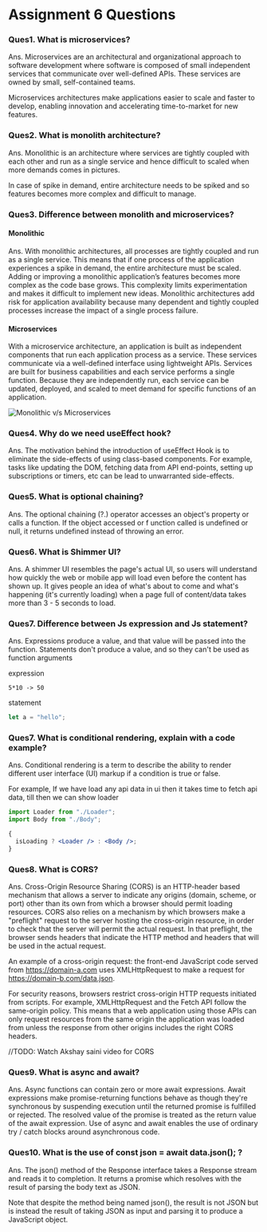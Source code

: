 # Assignment 6 Questions

### Ques1. What is microservices?

Ans. Microservices are an architectural and organizational approach to software development where software is
composed of small independent services that communicate over well-defined APIs. These services are owned by small,
self-contained teams.

Microservices architectures make applications easier to scale and faster to develop, enabling innovation and
accelerating time-to-market for new features.

### Ques2. What is monolith architecture?

Ans. Monolithic is an architecture where services are tightly coupled with each other and run as a single service and
hence difficult to scaled when more demands comes in pictures.

In case of spike in demand, entire architecture needs to be spiked and so features becomes more complex and difficult
to manage.

### Ques3. Difference between monolith and microservices?

#### Monolithic

Ans. With monolithic architectures, all processes are tightly coupled and run as a single service. This means that if one
process of the application experiences a spike in demand, the entire architecture must be scaled. Adding or improving a
monolithic application’s features becomes more complex as the code base grows. This complexity limits experimentation and
makes it difficult to implement new ideas. Monolithic architectures add risk for application availability because many
dependent and tightly coupled processes increase the impact of a single process failure.

#### Microservices

With a microservice architecture, an application is built as independent components that run each application process
as a service. These services communicate via a well-defined interface using lightweight APIs. Services are built for
business capabilities and each service performs a single function. Because they are independently run, each service can
be updated, deployed, and scaled to meet demand for specific functions of an application.

![Monolithic v/s Microservices](./assets/monolithic_vs_microservices.png "Comaprison")

### Ques4. Why do we need useEffect hook?

Ans. The motivation behind the introduction of useEffect Hook is to eliminate the side-effects of using class-based
components. For example, tasks like updating the DOM, fetching data from API end-points, setting up subscriptions or
timers, etc can be lead to unwarranted side-effects.

### Ques5. What is optional chaining?

Ans. The optional chaining (?.) operator accesses an object's property or calls a function. If the object accessed or f
unction called is undefined or null, it returns undefined instead of throwing an error.

### Ques6. What is Shimmer UI?

Ans. A shimmer UI resembles the page's actual UI, so users will understand how quickly the web or mobile app will load
even before the content has shown up. It gives people an idea of what's about to come and what's happening
(it's currently loading) when a page full of content/data takes more than 3 - 5 seconds to load.

### Ques7. Difference between Js expression and Js statement?

Ans. Expressions produce a value, and that value will be passed into the function. Statements don't produce a value,
and so they can't be used as function arguments

expression

```
5*10 -> 50
```

statement

```js
let a = "hello";
```

### Ques7. What is conditional rendering, explain with a code example?

Ans. Conditional rendering is a term to describe the ability to render different user interface (UI) markup
if a condition is true or false.

For example, If we have load any api data in ui then it takes time to fetch api data, till then we can show loader

```jsx
import Loader from "./Loader";
import Body from "./Body";

{
  isLoading ? <Loader /> : <Body />;
}
```

### Ques8. What is CORS?

Ans. Cross-Origin Resource Sharing (CORS) is an HTTP-header based mechanism that allows a server to indicate any
origins (domain, scheme, or port) other than its own from which a browser should permit loading resources. CORS also
relies on a mechanism by which browsers make a "preflight" request to the server hosting the cross-origin resource,
in order to check that the server will permit the actual request. In that preflight, the browser sends headers that
indicate the HTTP method and headers that will be used in the actual request.

An example of a cross-origin request: the front-end JavaScript code served from https://domain-a.com uses
XMLHttpRequest to make a request for https://domain-b.com/data.json.

For security reasons, browsers restrict cross-origin HTTP requests initiated from scripts. For example, XMLHttpRequest
and the Fetch API follow the same-origin policy. This means that a web application using those APIs can only request
resources from the same origin the application was loaded from unless the response from other origins includes the
right CORS headers.

//TODO: Watch Akshay saini video for CORS

### Ques9. What is async and await?

Ans. Async functions can contain zero or more await expressions. Await expressions make promise-returning functions
behave as though they're synchronous by suspending execution until the returned promise is fulfilled or rejected.
The resolved value of the promise is treated as the return value of the await expression. Use of async and await
enables the use of ordinary try / catch blocks around asynchronous code.

### Ques10. What is the use of const json = await data.json(); ?

Ans. The json() method of the Response interface takes a Response stream and reads it to completion. It returns a
promise which resolves with the result of parsing the body text as JSON.

Note that despite the method being named json(), the result is not JSON but is instead the result of taking JSON as
input and parsing it to produce a JavaScript object.
